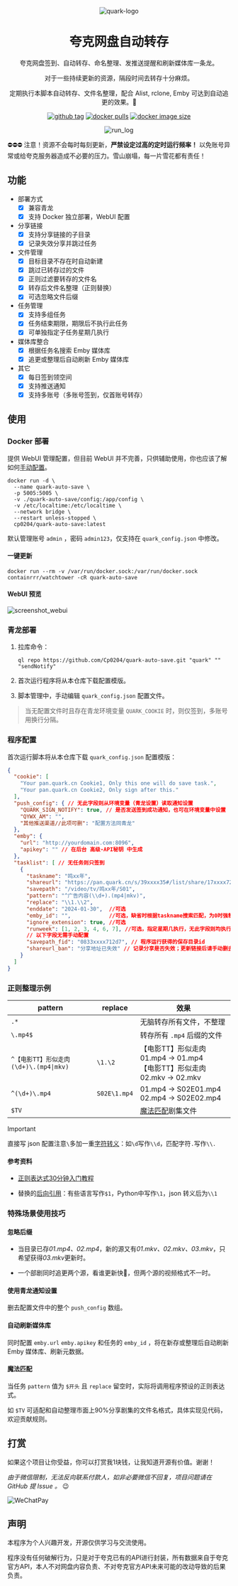 <div align="center">

![quark-logo](img/icon.png)

# 夸克网盘自动转存

夸克网盘签到、自动转存、命名整理、发推送提醒和刷新媒体库一条龙。

对于一些持续更新的资源，隔段时间去转存十分麻烦。

定期执行本脚本自动转存、文件名整理，配合 Alist, rclone, Emby 可达到自动追更的效果。🥳


[![github tag][gitHub-tag-image]][github-url] [![docker pulls][docker-pulls-image]][docker-url] [![docker image size][docker-image-size-image]][docker-url]

[gitHub-tag-image]: https://img.shields.io/github/v/tag/Cp0204/quark-auto-save
[docker-pulls-image]: https://img.shields.io/docker/pulls/cp0204/quark-auto-save
[docker-image-size-image]: https://img.shields.io/docker/image-size/cp0204/quark-auto-save
[github-url]: https://github.com/Cp0204/quark-auto-save
[docker-url]: https://hub.docker.com/r/cp0204/quark-auto-save

![run_log](img/run_log.png)

</div>

⛔️⛔️⛔️ 注意！资源不会每时每刻更新，**严禁设定过高的定时运行频率！** 以免账号异常或给夸克服务器造成不必要的压力。雪山崩塌，每一片雪花都有责任！

## 功能

- 部署方式
  - [x] 兼容青龙
  - [x] 支持 Docker 独立部署，WebUI 配置

- 分享链接
  - [x] 支持分享链接的子目录
  - [x] 记录失效分享并跳过任务

- 文件管理
  - [x] 目标目录不存在时自动新建
  - [x] 跳过已转存过的文件
  - [x] 正则过滤要转存的文件名
  - [x] 转存后文件名整理（正则替换）
  - [x] 可选忽略文件后缀

- 任务管理
  - [x] 支持多组任务
  - [x] 任务结束期限，期限后不执行此任务
  - [x] 可单独指定子任务星期几执行

- 媒体库整合
  - [x] 根据任务名搜索 Emby 媒体库
  - [x] 追更或整理后自动刷新 Emby 媒体库

- 其它
  - [x] 每日签到领空间
  - [x] 支持推送通知
  - [x] 支持多账号（多账号签到，仅首账号转存）

## 使用

### Docker 部署

提供 WebUI 管理配置，但目前 WebUI 并不完善，只供辅助使用，你也应该了解如何[手动配置](#程序配置)。

```shell
docker run -d \
  --name quark-auto-save \
  -p 5005:5005 \
  -v ./quark-auto-save/config:/app/config \
  -v /etc/localtime:/etc/localtime \
  --network bridge \
  --restart unless-stopped \
  cp0204/quark-auto-save:latest
```

默认管理账号 `admin` ，密码 `admin123`，仅支持在 `quark_config.json` 中修改。

#### 一键更新

```shell
docker run --rm -v /var/run/docker.sock:/var/run/docker.sock containrrr/watchtower -cR quark-auto-save
```

#### WebUI 预览

![screenshot_webui](img/screenshot_webui.png)

### 青龙部署

1. 拉库命令：

    ```
    ql repo https://github.com/Cp0204/quark-auto-save.git "quark" "" "sendNotify"
    ```

2. 首次运行程序将从本仓库下载配置模版。

3. 脚本管理中，手动编辑 `quark_config.json` 配置文件。

> 当无配置文件时且存在青龙环境变量 `QUARK_COOKIE` 时，则仅签到，多账号用换行分隔。

### 程序配置

首次运行脚本将从本仓库下载 `quark_config.json` 配置模版：

```json
{
  "cookie": [
    "Your pan.quark.cn Cookie1, Only this one will do save task.",
    "Your pan.quark.cn Cookie2, Only sign after this."
  ],
  "push_config": { // 无此字段则从环境变量（青龙设置）读取通知设置
    "QUARK_SIGN_NOTIFY": true, // 是否发送签到成功通知，也可在环境变量中设置
    "QYWX_AM": "",
    "其他推送渠道//此项可删": "配置方法同青龙"
  },
  "emby": {
    "url": "http://yourdomain.com:8096",
    "apikey": "" // 在后台 高级-API秘钥 中生成
  },
  "tasklist": [ // 无任务则只签到
    {
      "taskname": "鸣xx年",
      "shareurl": "https://pan.quark.cn/s/39xxxx35#/list/share/17xxxx72-鸣xx年",
      "savepath": "/video/tv/鸣xx年/S01",
      "pattern": "^广告内容(\\d+).(mp4|mkv)",
      "replace": "\\1.\\2",
      "enddate": "2024-01-30",  //可选
      "emby_id": "",            //可选，缺省时根据taskname搜索匹配，为0时强制不匹配
      "ignore_extension": true, //可选
      "runweek": [1, 2, 3, 4, 6, 7], //可选，指定星期几执行，无此字段则均执行
      // 以下字段无需手动配置
      "savepath_fid": "0833xxxx712d7", // 程序运行获得的保存目录id
      "shareurl_ban": "分享地址已失效" // 记录分享是否失效；更新链接后请手动删去，如有此字段将跳过任务
    }
  ]
}
```

### 正则整理示例

| pattern | replace | 效果 |
| ------- |---------|------|
| `.*` |  | 无脑转存所有文件，不整理 |
| `\.mp4$` |  | 转存所有 `.mp4` 后缀的文件 |
| `^【电影TT】形似走肉(\d+)\.(mp4\|mkv)` | `\1.\2` | 【电影TT】形似走肉01.mp4 → 01.mp4<br>【电影TT】形似走肉02.mkv → 02.mkv |
| `^(\d+)\.mp4` | `S02E\1.mp4` | 01.mp4 → S02E01.mp4<br>02.mp4 → S02E02.mp4 |
| `$TV` |  | [魔法匹配](#魔法匹配)剧集文件 |

> [!IMPORTANT]
> 直接写 json 配置注意`\`多加一重[字符转义](https://deerchao.cn/tutorials/regex/regex.htm#escape)：如`\d`写作`\\d`，匹配字符`.`写作`\\.`

#### 参考资料

- [正则表达式30分钟入门教程](https://deerchao.cn/tutorials/regex/regex.htm)

- 替换的[后向引用](https://deerchao.cn/tutorials/regex/regex.htm#backreference)：有些语言写作`$1`，Python中写作`\1`，json 转义后为`\\1`

### 特殊场景使用技巧

#### 忽略后缀

- 当目录已存*01.mp4、02.mp4*，新的源又有*01.mkv、02.mkv、03.mkv*，只希望获得*03.mkv*更新时。

- 一个部剧同时追更两个源，看谁更新快🤪，但两个源的视频格式不一时。

#### 使用青龙通知设置

删去配置文件中的整个 `push_config` 数组。

#### 自动刷新媒体库

同时配置 `emby.url` `emby.apikey` 和任务的 `emby_id` ，将在新存或整理后自动刷新 Emby 媒体库、刷新元数据。

#### 魔法匹配

当任务 `pattern` 值为 `$开头` 且 `replace` 留空时，实际将调用程序预设的正则表达式。

如 `$TV` 可适配和自动整理市面上90%分享剧集的文件名格式，具体实现见代码，欢迎贡献规则。

## 打赏

如果这个项目让你受益，你可以打赏我1块钱，让我知道开源有价值。谢谢！

*由于微信限制，无法反向联系付款人，如非必要微信不回复，项目问题请在 GitHub 提 Issue 。* 😉

![WeChatPay](img/wechat_pay_qrcode.png)

## 声明

本程序为个人兴趣开发，开源仅供学习与交流使用。

程序没有任何破解行为，只是对于夸克已有的API进行封装，所有数据来自于夸克官方API，本人不对网盘内容负责、不对夸克官方API未来可能的改动导致的后果负责。